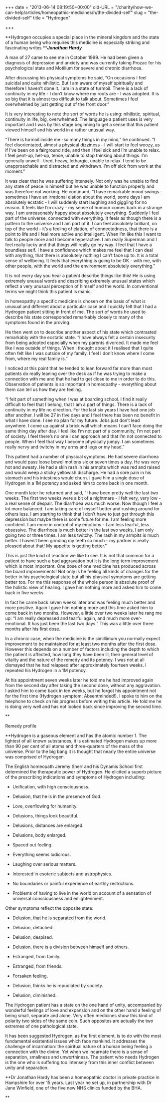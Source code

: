 +++
date = "2013-06-14 08:19:50+00:00"
old-URL = "/charity/how-we-can-help/articles/homeopathic-medicines/h/the-divided-self"
slug = "the-divided-self"
title = "Hydrogen"

+++

**Hydrogen occupies a special place in the mineral kingdom and the state of a human being who requires this medicine is especially striking and fascinating writes **_**Jonathan Hardy**_

A man of 27 came to see me in October 1999. He had been given a diagnosis of depression and anxiety and was currently taking Prozac for his psychological state and Motilium for severe and chronic diarrhoea.

After discussing his physical symptoms he said, “On occasions I feel suicidal and quite nihilistic. But I am aware of myself spiritually and therefore I haven’t done it. I am in a state of turmoil. There is a lack of continuity in my life - I don’t know where my roots are - I was adopted. It is so big that it is almost too difficult to talk about. Sometimes I feel overwhelmed by just getting out of the front door.”

It is very interesting to note the sort of words he is using: nihilistic, spiritual, continuity in life, big, overwhelmed. The language a patient uses is very important and I was by this stage beginning to get a sense that this patient viewed himself and his world in a rather unusual way.

“There is turmoil inside me -so many things in my mind,” he continued. “I feel disorientated, almost a physical dizziness - I will start to feel woozy, as if I’ve been on a fairground ride, and then I feel sick and I’m unable to relax. I feel pent-up, het-up, tense, unable to stop thinking about things. I’m generally unwell - tired, heavy, lethargic, unable to relax. I tend to be unapproachable and distracted and withdrawn. I’m off sick from work at the moment.”

It was clear that he was suffering intensely. Not only was he unable to find any state of peace in himself but he was unable to function properly and was therefore not working. He continued, “I have remarkable mood swings ­sometimes I have an irrational elation about the world, some days I am absolutely ecstatic - I will suddenly start laughing and giggling for no reason. It feels like I’m crazy - my sense of humour comes back in a strange way. I am unreasonably happy about absolutely everything. Suddenly I feel part of the universe, connected with everything. It feels as though there is a pattern to the universe and I am part of it. I can feel absolutely brilliant, on top of the world - it’s a feeling of elation, of connectedness, that there is a point to life and I feel more active and intelligent. When I’m like this I want to talk to people more and I become hyperactive. I am really Superman and I feel really lucky and that things will really go my way. I feel that I have a boundless self. I have a confidence which makes me feel that I can deal with anything, that there is absolutely nothing I can’t face up to. It is a total sense of well­being. It feels that everything is going to be OK - with me, with other people, with the world and the environment ­absolutely everything.”

It is not every day you hear a patient describe things like this! He is using extremely unusual words and describing extremely unusual states which reflect a very unusual perception of himself and the world. In conventional terms we might think this patient is manic.

In homeopathy a specific medicine is chosen on the basis of what is unusual and different about a particular case and I quickly felt that I had a Hydrogen patient sitting in front of me. The sort of words he used to describe his state corresponded remarkably closely to many of the symptoms found in the proving.

He then went on to describe another aspect of his state which contrasted remarkably with the ecstatic state. “I have always felt a certain insecurity from being adopted especially when my parents divorced. It made me feel like I was outside of things. When I thought about it I realised that I quite often felt like I was outside of my family. I feel I don’t know where I come from, where my real family is.”

I noticed at this point that he tended to lean forward far more than most patients do ­really leaning over the desk as if he was trying to make a connection with me and that he had to get close to me in order to do this. Observation of patients is so important in homeopathy - everything about them can tell us how they are feeling.

“I felt part of something when I was at boarding school. I find it really difficult to feel that I belong, that I am a part of things. There is a lack of continuity in my life ­no direction. For the last six years I have had one job after another. I will be 27 in five days and I feel there has been no benefit in what I have done. I see no plan for my future. Jobs just don’t lead anywhere. I come up against a brick wall which means I can’t face doing the same thing day after day. I feel like I’m not part of a community, I’m not part of society. I feel there’s no one I can approach and that I’m not connected to people. When I feel that way I become physically jumpy. I am sometimes really nervy and twitchy in my arms and legs or my head.”

This patient had a number of physical symptoms. He had severe diarrhoea and would pass loose bowel motions six or seven times a day. He was very hot and sweaty. He had a skin rash in his armpits which was red and raised and would weep a sticky yellowish discharge. He had a sore pain in his stomach and his intestines would churn. I gave him a single dose of Hydrogen in a 1M potency and asked him to come back in one month.

One month later he returned and said, “I have been pretty well the last two weeks. The first two weeks were a bit of a nightmare - I felt very, very low - a real sense of despair. The diarrhoea was much worse. Now though I feel a lot more balanced. I am taking care of myself better and rushing around for others less. I am starting to think that I don’t have to just get through this depression but maybe there is some future for me. I am feeling more confident. I am more in control of my emotions - I am less tearful, less obsessive. The diarrhoea is much better in the last two weeks, I am only going two or three times. I am less twitchy. The rash in my armpits is much better. I haven’t been grinding my teeth so much - my partner is really pleased about that! My appetite is getting better.”

This is just the kind of reaction we like to see. It is not that common for a patient to have such a bad aggravation but it is the long term improvement which is most important. One dose of one medicine has produced across the board improvements! Not only is he feeling all kinds of changes for the better in his psychological state but all his physical symptoms are getting better too. For me this response of the whole person is absolute proof of the holistic view of healing. I gave him nothing more and asked him to come back in five weeks.

In fact he came back seven weeks later and was feeling much better and more positive. Again I gave him nothing more and this time asked him to come back in two months. However, a little over two weeks later he rang me up: “I am really depressed and tearful again, and much more over-emotional. It has just been the last two days.” This was a little over three months after his first dose.

In a chronic case, when the medicine is the simillimum you normally expect improvement to be maintained for at least two months after the first dose. However this depends on a number of factors including the depth to which the patient is affected, how long they have been ill, their general level of vitality and the nature of the remedy and its potency. I was not at all dismayed that he had relapsed after approximately fourteen weeks. I repeated his Hydrogen in a 1M potency.

At his appointment seven weeks later he told me he had improved again from the second day after taking the second dose, without any aggravation. I asked him to come back in ten weeks, but he forgot his appointment ­not for the first time (Hydrogen symptom: Absentminded!). I spoke to him on the telephone to check on his progress before writing this article. He told me he is doing very well and has not looked back since improving the second time.

**

Remedy profile

**Hydrogen is a gaseous element and has the atomic number 1. The lightest of all known substances, it is estimated Hydrogen makes up more than 90 per cent of all atoms and three-quarters of the mass of the universe. Prior to the big bang it is thought that nearly the entire universe was comprised of Hydrogen.

The English homeopath Jeremy Sherr and his Dynamis School first determined the therapeutic power of Hydrogen. He elicited a superb picture of the prescribing indications and symptoms of Hydrogen including:

  * Unification, with high consciousness.

  * Delusion, that he is in the presence of God.

  * Love, overflowing for humanity.

  * Delusions, things look beautiful.

  * Delusions, distances are enlarged.

  * Delusions, body enlarged.

  * Spaced out feeling.

  * Everything seems ludicrous.

  * Laughing over serious matters.

  * Interested in esoteric subjects and astrophysics.

  * No boundaries or painful experience of earthly restrictions.

  * Problems of having to live in the world on account of a sensation of universal consciousness and enlightenment.

Other symptoms reflect the opposite state:

  * Delusion, that he is separated from the world.

  * Delusion, detached.

  * Delusion, despised.

  * Delusion, there is a division between himself and others.

  * Estranged, from family.

  * Estranged, from friends.

  * Forsaken feeling.

  * Delusion, thinks he is repudiated by society.

  * Delusion, diminished.

The Hydrogen patient has a state on the one hand of unity, accompanied by wonderful feelings of love and expansion and on the other hand a feeling of being small, separate and alone. Very often medicines show this kind of polarity ­two sides of the same coin. Such opposites are actually the two extremes of one pathological state.

It has been suggested Hydrogen, as the first element, is to do with the most fundamental existential issues which face mankind. It addresses the challenge of incarnation: the spiritual nature of a human being feeling a connection with the divine. Yet when we incarnate there is a sense of separation, smallness and unworthiness. The patient who needs Hydrogen is the one who is suffering too intensely from this inner conflict between unity and separation.

**Dr Jonathan Hardy has been a homeopathic doctor in private practice in Hampshire for over 15 years. Last year he set up, in partnership with Dr Jane Winfield, one of the five new NHS clinics funded by the BHA.

**
